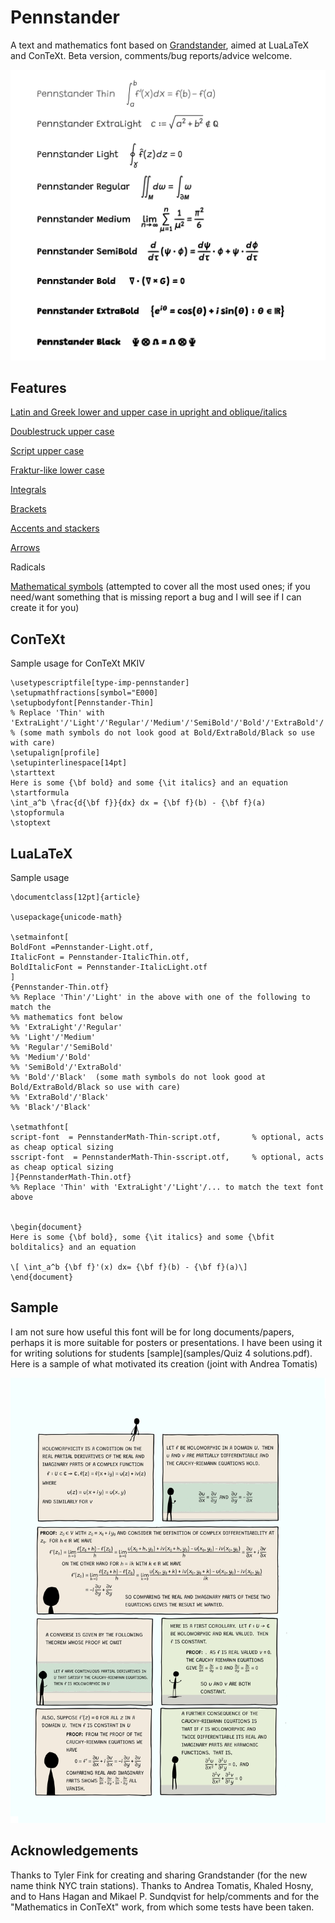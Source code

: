 # Pennstander
A text and mathematics font based on [Grandstander](https://etceteratype.co/grandstander), aimed at LuaLaTeX and ConTeXt.   Beta version, comments/bug reports/advice welcome.

<img src="https://github.com/juliusross1/Pennstander/blob/main/samples/fontweights.png" width="650">

## Features
[Latin and Greek lower and upper case in upright and oblique/italics](samples/letters.png)

[Doublestruck upper case](samples/doublestruck.png)

[Script upper case](samples/script.png)

[Fraktur-like lower case](samples/fraktur.png)

[Integrals](samples/integrals.png)

[Brackets](samples/fences.png)

[Accents and stackers](samples/accents.png)

[Arrows](samples/arrows.png)

Radicals

[Mathematical symbols](samples/symbols.png) (attempted to cover all the most used ones; if you need/want something that is missing report a bug and I will see if I can create it for you)

## ConTeXt
Sample usage for ConTeXt MKIV
```
\usetypescriptfile[type-imp-pennstander]
\setupmathfractions[symbol="E000]
\setupbodyfont[Pennstander-Thin]
% Replace 'Thin' with 'ExtraLight'/'Light'/'Regular'/'Medium'/'SemiBold'/'Bold'/'ExtraBold'/'Black'
% (some math symbols do not look good at Bold/ExtraBold/Black so use with care)
\setupalign[profile]
\setupinterlinespace[14pt]
\starttext
Here is some {\bf bold} and some {\it italics} and an equation
\startformula
\int_a^b \frac{d{\bf f}}{dx} dx = {\bf f}(b) - {\bf f}(a)
\stopformula
\stoptext
```

## LuaLaTeX
Sample usage
```
\documentclass[12pt]{article}

\usepackage{unicode-math}

\setmainfont[
BoldFont =Pennstander-Light.otf,   
ItalicFont = Pennstander-ItalicThin.otf, 
BoldItalicFont = Pennstander-ItalicLight.otf
]
{Pennstander-Thin.otf}
%% Replace 'Thin'/'Light' in the above with one of the following to match the 
%% mathematics font below
%% 'ExtraLight'/'Regular' 
%% 'Light'/'Medium' 
%% 'Regular'/'SemiBold'
%% 'Medium'/'Bold'
%% 'SemiBold'/'ExtraBold'
%% 'Bold'/'Black'  (some math symbols do not look good at Bold/ExtraBold/Black so use with care)
%% 'ExtraBold'/'Black'
%% 'Black'/'Black'

\setmathfont[
script-font  = PennstanderMath-Thin-script.otf,       % optional, acts as cheap optical sizing
sscript-font  = PennstanderMath-Thin-sscript.otf,     % optional, acts as cheap optical sizing
]{PennstanderMath-Thin.otf}
%% Replace 'Thin' with 'ExtraLight'/'Light'/... to match the text font above


\begin{document}
Here is some {\bf bold}, some {\it italics} and some {\bfit bolditalics} and an equation

\[ \int_a^b {\bf f}'(x) dx= {\bf f}(b) - {\bf f}(a)\]
\end{document}
```
## Sample

I am not sure how useful this font will be for long documents/papers, perhaps it is more suitable for posters or presentations.  I have been using it for writing solutions for students [sample](samples/Quiz 4 solutions.pdf).  Here is a sample of what motivated its creation (joint with Andrea Tomatis)

<img src="https://github.com/juliusross1/Pennstander/blob/main/samples/CAsample.png" width="600">

## Acknowledgements

Thanks to Tyler Fink for creating and sharing Grandstander (for the new name think NYC train stations).  Thanks to Andrea Tomatis, Khaled Hosny, and to Hans Hagan and Mikael P. Sundqvist for help/comments and for the "Mathematics in ConTeXt" work, from which some tests have been taken.

